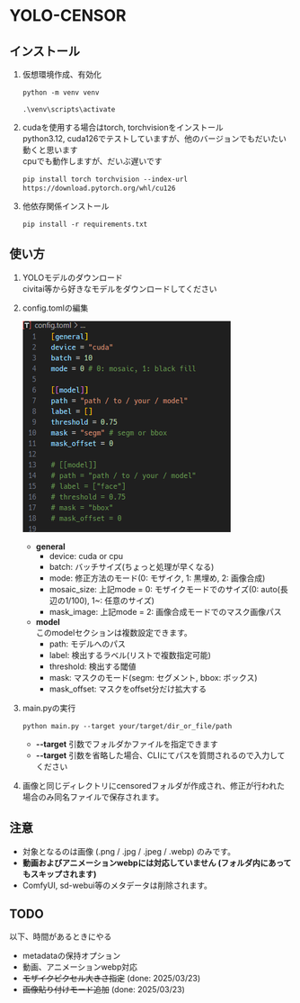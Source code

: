 # YOLO-CENSOR

## インストール
1. 仮想環境作成、有効化
   ```
   python -m venv venv
   ```
   ```
   .\venv\scripts\activate
   ```

2. cudaを使用する場合はtorch, torchvisionをインストール  
   python3.12, cuda126でテストしていますが、他のバージョンでもだいたい動くと思います  
   cpuでも動作しますが、だいぶ遅いです
   ```
   pip install torch torchvision --index-url https://download.pytorch.org/whl/cu126
   ```

3. 他依存関係インストール
   ```
   pip install -r requirements.txt
   ```


## 使い方
1. YOLOモデルのダウンロード  
   civitai等から好きなモデルをダウンロードしてください

2. config.tomlの編集  
   
   ![config](imgs/config.png)

   - **general**
     - device: cuda or cpu
     - batch: バッチサイズ(ちょっと処理が早くなる)
     - mode: 修正方法のモード(0: モザイク, 1: 黒埋め, 2: 画像合成)
     - mosaic_size: 上記mode = 0: モザイクモードでのサイズ(0: auto(長辺の1/100), 1~: 任意のサイズ)
     - mask_image: 上記mode = 2: 画像合成モードでのマスク画像パス
   - **model**  
     このmodelセクションは複数設定できます。
     - path: モデルへのパス
     - label: 検出するラベル(リストで複数指定可能)
     - threshold: 検出する閾値
     - mask: マスクのモード(segm: セグメント, bbox: ボックス)
     - mask_offset: マスクをoffset分だけ拡大する

3. main.pyの実行
   ```
   python main.py --target your/target/dir_or_file/path
   ```
   - **--target** 引数でフォルダかファイルを指定できます  
   - **--target** 引数を省略した場合、CLIにてパスを質問されるので入力してください

4. 画像と同じディレクトリにcensoredフォルダが作成され、修正が行われた場合のみ同名ファイルで保存されます。


## 注意
- 対象となるのは画像 (.png / .jpg / .jpeg / .webp) のみです。
- **動画およびアニメーションwebpには対応していません (フォルダ内にあってもスキップされます)**
- ComfyUI, sd-webui等のメタデータは削除されます。


## TODO
以下、時間があるときにやる
- metadataの保持オプション
- 動画、アニメーションwebp対応
- ~~モザイクピクセル大きさ指定~~ (done: 2025/03/23)
- ~~画像貼り付けモード追加~~ (done: 2025/03/23)
